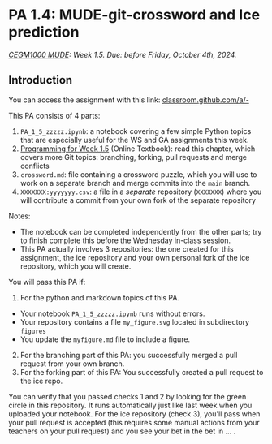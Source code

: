 # PA 1.4: MUDE-git-crossword and Ice prediction
*[CEGM1000 MUDE](http://mude.citg.tudelft.nl/): Week 1.5. Due: before Friday, October 4th, 2024.*

## Introduction

You can access the assignment with this link: [classroom.github.com/a/-](https://classroom.github.com/a/-)

This PA consists of 4 parts:

1. `PA_1_5_zzzzz.ipynb`: a notebook covering a few simple Python topics that are especially useful for the WS and GA assignments this week.
2. [Programming for Week 1.5](https://mude.citg.tudelft.nl/2024/book/programming/week_1_5.html) (Online Textbook): read this chapter, which covers more Git topics: branching, forking, pull requests and merge conflicts
3. `crossword.md`: file containing a crossword puzzle, which you will use to work on a separate branch and merge commits into the `main` branch.
4. `XXXXXXX:yyyyyyy.csv`: a file in a _separate_ repository (`XXXXXXX`) where you will contribute a commit from your own fork of the separate repository

Notes:
- The notebook can be completed independently from the other parts; try to finish complete this before the Wednesday in-class session.
- This PA actually involves 3 repositories: the one created for this assignment, the ice repository and your own personal fork of the ice repository, which you will create.

You will pass this PA if:
1. For the python and markdown topics of this PA.
  - Your notebook `PA_1_5_zzzzz.ipynb` runs without errors.
  - Your repository contains a file `my_figure.svg` located in subdirectory `figures`
  - You update the `myfigure.md` file to include a figure.
2. For the branching part of this PA: you successfully merged a pull request from your own branch.
3. For the forking part of this PA: You successfully created a pull request to the ice repo.

You can verify that you passed checks 1 and 2 by looking for the green circle in this repository. It runs automatically just like last week when you uploaded your notebook. For the ice repository (check 3), you'll pass when your pull request is accepted (this requires some manual actions from your teachers on your pull request) and you see your bet in the bet in ... .
